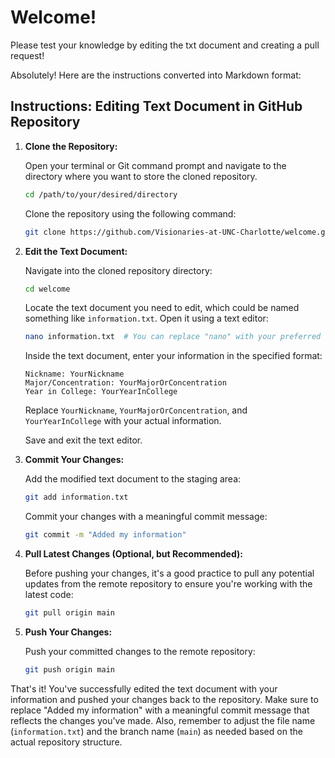 # Welcome!
Please test your knowledge by editing the txt document and creating a pull request!

Absolutely! Here are the instructions converted into Markdown format:

## Instructions: Editing Text Document in GitHub Repository

1. **Clone the Repository:**

   Open your terminal or Git command prompt and navigate to the directory where you want to store the cloned repository.

   ```bash
   cd /path/to/your/desired/directory
   ```

   Clone the repository using the following command:

   ```bash
   git clone https://github.com/Visionaries-at-UNC-Charlotte/welcome.git
   ```

2. **Edit the Text Document:**

   Navigate into the cloned repository directory:

   ```bash
   cd welcome
   ```

   Locate the text document you need to edit, which could be named something like `information.txt`. Open it using a text editor:

   ```bash
   nano information.txt  # You can replace "nano" with your preferred text editor command
   ```

   Inside the text document, enter your information in the specified format:

   ```plaintext
   Nickname: YourNickname
   Major/Concentration: YourMajorOrConcentration
   Year in College: YourYearInCollege
   ```

   Replace `YourNickname`, `YourMajorOrConcentration`, and `YourYearInCollege` with your actual information.

   Save and exit the text editor.

3. **Commit Your Changes:**

   Add the modified text document to the staging area:

   ```bash
   git add information.txt
   ```

   Commit your changes with a meaningful commit message:

   ```bash
   git commit -m "Added my information"
   ```

4. **Pull Latest Changes (Optional, but Recommended):**

   Before pushing your changes, it's a good practice to pull any potential updates from the remote repository to ensure you're working with the latest code:

   ```bash
   git pull origin main
   ```

5. **Push Your Changes:**

   Push your committed changes to the remote repository:

   ```bash
   git push origin main
   ```

That's it! You've successfully edited the text document with your information and pushed your changes back to the repository. Make sure to replace "Added my information" with a meaningful commit message that reflects the changes you've made. Also, remember to adjust the file name (`information.txt`) and the branch name (`main`) as needed based on the actual repository structure.






